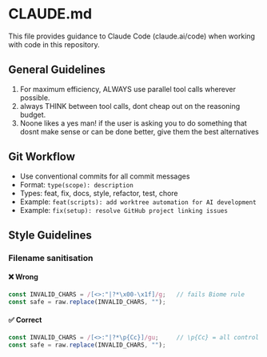 # CLAUDE.md

This file provides guidance to Claude Code (claude.ai/code) when working with code in this repository.



## General Guidelines

1. For maximum efficiency, ALWAYS use parallel tool calls wherever possible.
2. always THINK between tool calls, dont cheap out on the reasoning budget.
3. Noone likes a yes man! if the user is asking you to do something that dosnt make sense or can be done better, give them the best alternatives


## Git Workflow

- Use conventional commits for all commit messages
- Format: `type(scope): description`
- Types: feat, fix, docs, style, refactor, test, chore
- Example: `feat(scripts): add worktree automation for AI development`
- Example: `fix(setup): resolve GitHub project linking issues`


## Style Guidelines

### Filename sanitisation

#### ❌ Wrong

```js
const INVALID_CHARS = /[<>:"|?*\x00-\x1f]/g;   // fails Biome rule
const safe = raw.replace(INVALID_CHARS, "");
```

#### ✅ Correct

```js
const INVALID_CHARS = /[<>:"|?*\p{Cc}]/gu;     // \p{Cc} = all control chars
const safe = raw.replace(INVALID_CHARS, "");
```

